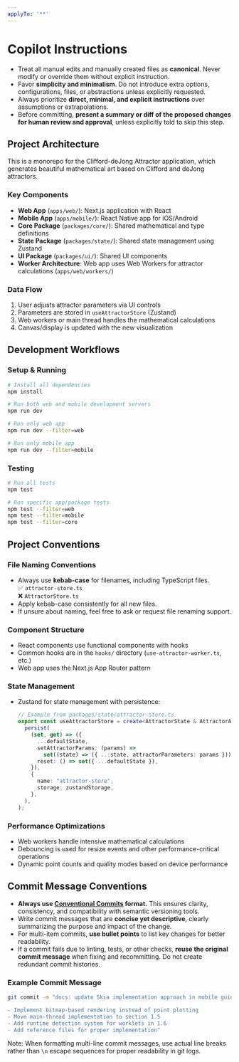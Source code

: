 ```yaml
---
applyTo: '**'
---
```


# Copilot Instructions

- Treat all manual edits and manually created files as **canonical**. Never modify or override them without explicit instruction.
- Favor **simplicity and minimalism**. Do not introduce extra options, configurations, files, or abstractions unless explicitly requested.
- Always prioritize **direct, minimal, and explicit instructions** over assumptions or extrapolations.
- Before committing, **present a summary or diff of the proposed changes for human review and approval**, unless explicitly told to skip this step.

## Project Architecture

This is a monorepo for the Clifford-deJong Attractor application, which generates beautiful mathematical art based on Clifford and deJong attractors.

### Key Components

- **Web App** (`apps/web/`): Next.js application with React
- **Mobile App** (`apps/mobile/`): React Native app for iOS/Android
- **Core Package** (`packages/core/`): Shared mathematical and type definitions
- **State Package** (`packages/state/`): Shared state management using Zustand
- **UI Package** (`packages/ui/`): Shared UI components
- **Worker Architecture**: Web app uses Web Workers for attractor calculations (`apps/web/workers/`)

### Data Flow

1. User adjusts attractor parameters via UI controls
2. Parameters are stored in `useAttractorStore` (Zustand)
3. Web workers or main thread handles the mathematical calculations
4. Canvas/display is updated with the new visualization

## Development Workflows

### Setup & Running

```bash
# Install all dependencies
npm install

# Run both web and mobile development servers
npm run dev

# Run only web app
npm run dev --filter=web

# Run only mobile app
npm run dev --filter=mobile
```

### Testing

```bash
# Run all tests
npm test

# Run specific app/package tests
npm test --filter=web
npm test --filter=mobile
npm test --filter=core
```

## Project Conventions

### File Naming Conventions

- Always use **kebab-case** for filenames, including TypeScript files.  
  ✅ `attractor-store.ts`  
  ❌ `AttractorStore.ts`
- Apply kebab-case consistently for all new files.
- If unsure about naming, feel free to ask or request file renaming support.

### Component Structure

- React components use functional components with hooks
- Common hooks are in the `hooks/` directory (`use-attractor-worker.ts`, etc.)
- Web app uses the Next.js App Router pattern

### State Management

- Zustand for state management with persistence:
  ```typescript
  // Example from packages/state/attractor-store.ts
  export const useAttractorStore = create<AttractorState & AttractorActions>()(
    persist(
      (set, get) => ({
        ...defaultState,
        setAttractorParams: (params) =>
          set((state) => ({ ...state, attractorParameters: params })),
        reset: () => set({ ...defaultState }),
      }),
      {
        name: "attractor-store",
        storage: zustandStorage,
      },
    ),
  );
  ```

### Performance Optimizations

- Web workers handle intensive mathematical calculations
- Debouncing is used for resize events and other performance-critical operations
- Dynamic point counts and quality modes based on device performance

## Commit Message Conventions

- **Always use [Conventional Commits](https://www.conventionalcommits.org/) format.** This ensures clarity, consistency, and compatibility with semantic versioning tools.
- Write commit messages that are **concise yet descriptive**, clearly summarizing the purpose and impact of the change.
- For multi-item commits, **use bullet points** to list key changes for better readability.
- If a commit fails due to linting, tests, or other checks, **reuse the original commit message** when fixing and recommitting. Do not create redundant commit histories.

### Example Commit Message

```bash
git commit -m "docs: update Skia implementation approach in mobile guide

- Implement bitmap-based rendering instead of point plotting
- Move main-thread implementation to section 1.5
- Add runtime detection system for worklets in 1.6
- Add reference files for proper implementation"
```

Note: When formatting multi-line commit messages, use actual line breaks rather than `\n` escape sequences for proper readability in git logs.
